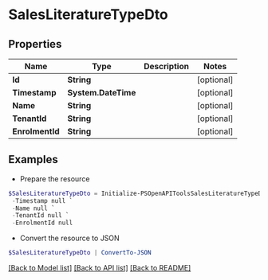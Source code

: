 # SalesLiteratureTypeDto
## Properties

Name | Type | Description | Notes
------------ | ------------- | ------------- | -------------
**Id** | **String** |  | [optional] 
**Timestamp** | **System.DateTime** |  | [optional] 
**Name** | **String** |  | [optional] 
**TenantId** | **String** |  | [optional] 
**EnrolmentId** | **String** |  | [optional] 

## Examples

- Prepare the resource
```powershell
$SalesLiteratureTypeDto = Initialize-PSOpenAPIToolsSalesLiteratureTypeDto  -Id null `
 -Timestamp null `
 -Name null `
 -TenantId null `
 -EnrolmentId null
```

- Convert the resource to JSON
```powershell
$SalesLiteratureTypeDto | ConvertTo-JSON
```

[[Back to Model list]](../README.md#documentation-for-models) [[Back to API list]](../README.md#documentation-for-api-endpoints) [[Back to README]](../README.md)

